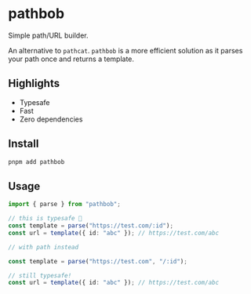 # pathbob

Simple path/URL builder.

An alternative to `pathcat`. `pathbob` is a more efficient solution as it parses your path once and returns a template.

## Highlights

- Typesafe
- Fast
- Zero dependencies

## Install

```sh
pnpm add pathbob
```

## Usage

```typescript
import { parse } from "pathbob";

// this is typesafe 🤯
const template = parse("https://test.com/:id");
const url = template({ id: "abc" }); // https://test.com/abc

// with path instead

const template = parse("https://test.com", "/:id");

// still typesafe!
const url = template({ id: "abc" }); // https://test.com/abc
```
